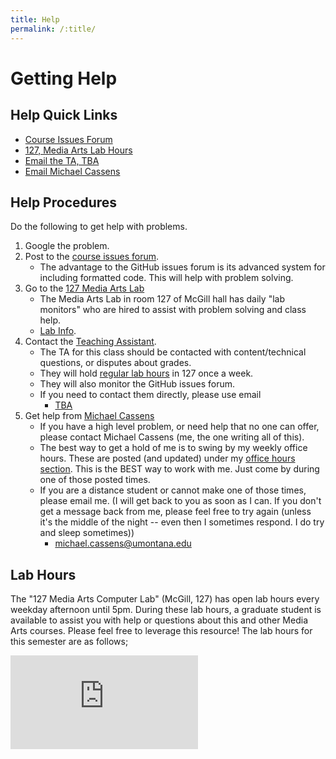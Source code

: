 ```yaml
---
title: Help
permalink: /:title/
---
```


# Getting Help

## Help Quick Links

- [Course Issues Forum](https://github.com/Montana-Media-Arts/120_CreativeCoding_Fall2019_Samples/issues)
- [127, Media Arts Lab Hours](#lab-hours)
- [Email the TA, TBA](mailto:michael.cassens@umontana.edu?subject=441%20Question)
- [Email Michael Cassens](mailto:michael.cassnes@umontana.edu?subject=441%20Question)

## Help Procedures

Do the following to get help with problems.

1. Google the problem.
2. Post to the [course issues forum](https://github.com/Montana-Media-Arts/120_CreativeCoding_Fall2019_Samples/issues).
    - The advantage to the GitHub issues forum is its advanced system for including formatted code. This will help with problem solving.
3. Go to the [127 Media Arts Lab](#lab-hours)
    - The Media Arts Lab in room 127 of McGill hall has daily "lab monitors" who are hired to assist with problem solving and class help.
    - [Lab Info](#lab-hours).
4. Contact the [Teaching Assistant]({{site.baseurl}}/instructors/#TA).
    - The TA for this class should be contacted with content/technical questions, or disputes about grades.
    - They will hold [regular lab hours](#lab-hours) in 127 once a week.
    - They will also monitor the GitHub issues forum.
    - If you need to contact them directly, please use email
        - [TBA](mailto:michael.cassens@umontana.edu?subject=441%20Question)
5. Get help from [Michael Cassens]({{site.baseurl}}/instructors/)
    - If you have a high level problem, or need help that no one can offer, please contact Michael Cassens (me, the one writing all of this).
    - The best way to get a hold of me is to swing by my weekly office hours. These are posted (and updated) under my [office hours section]({{site.baseurl}}/instructors/#office-hours). This is the BEST way to work with me. Just come by during one of those posted times.
    - If you are a distance student or cannot make one of those times, please email me. (I will get back to you as soon as I can.  If you don't get a message back from me, please feel free to try again (unless it's the middle of the night -- even then I sometimes respond.  I do try and sleep sometimes))
        - [michael.cassens@umontana.edu](mailto:michael.cassens@umontana.edu?subject=441%20Question)




## Lab Hours

The "127 Media Arts Computer Lab" (McGill, 127) has open lab hours every weekday afternoon until 5pm. During these lab hours, a graduate student is available to assist you with help or questions about this and other Media Arts courses. Please feel free to leverage this resource! The lab hours for this semester are as follows;


<div class="embed-responsive" style="padding-bottom:80%"><iframe class="embed-responsive-item" src="https://calendar.google.com/calendar/embed?mode=WEEK&amp;src=1s1tnc56cnjncqhreim65b7pi0%40group.calendar.google.com&ctz=America/Denver" frameborder="0" scrolling="no" allowfullscreen></iframe></div>
